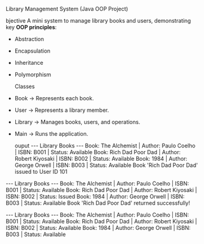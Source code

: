 Library Management System (Java OOP Project)

bjective
A mini system to manage library books and users, demonstrating key **OOP principles**:
- Abstraction  
- Encapsulation  
- Inheritance  
- Polymorphism

  Classes
- Book → Represents each book.
- User → Represents a library member.
- Library → Manages books, users, and operations.
- Main → Runs the application.

  ouput
  --- Library Books ---
Book: The Alchemist | Author: Paulo Coelho | ISBN: B001 | Status: Available
Book: Rich Dad Poor Dad | Author: Robert Kiyosaki | ISBN: B002 | Status: Available
Book: 1984 | Author: George Orwell | ISBN: B003 | Status: Available
Book 'Rich Dad Poor Dad' issued to User ID 101

--- Library Books ---
Book: The Alchemist | Author: Paulo Coelho | ISBN: B001 | Status: Available
Book: Rich Dad Poor Dad | Author: Robert Kiyosaki | ISBN: B002 | Status: Issued
Book: 1984 | Author: George Orwell | ISBN: B003 | Status: Available
Book 'Rich Dad Poor Dad' returned successfully!

--- Library Books ---
Book: The Alchemist | Author: Paulo Coelho | ISBN: B001 | Status: Available
Book: Rich Dad Poor Dad | Author: Robert Kiyosaki | ISBN: B002 | Status: Available
Book: 1984 | Author: George Orwell | ISBN: B003 | Status: Available

